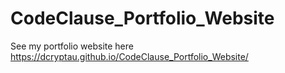 # CodeClause_Portfolio_Website
See my portfolio website here
https://dcryptau.github.io/CodeClause_Portfolio_Website/
